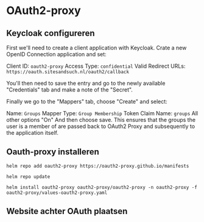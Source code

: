 # OAuth2-proxy

## Keycloak configureren

First we'll need to create a client application with Keycloak. Crate a new OpenID Connection application and set:

Client ID: `oauth2-proxy`
Access Type: `confidential`
Valid Redirect URLs: `https://oauth.sitesandsuch.nl/oauth2/callback`

You'll then need to save the entry and go to the newly available "Credentials" tab and make a note of the "Secret".

Finally we go to the "Mappers" tab, choose "Create" and select:

Name: `Groups`
Mapper Type: `Group Membership`
Token Claim Name: `groups`
All other options "On"
And then choose save.
This ensures that the groups the user is a member of are passed back to OAuth2 Proxy and subsequently to the application itself.






## Oauth-proxy installeren

`helm repo add oauth2-proxy https://oauth2-proxy.github.io/manifests`

`helm repo update`

`helm install oauth2-proxy oauth2-proxy/oauth2-proxy -n oauth2-proxy -f oauth2-proxy/values-oauth2-proxy.yaml`


## Website achter OAuth plaatsen
